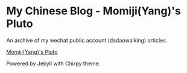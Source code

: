 # My Chinese Blog - Momiji(Yang)'s Pluto

An archive of my wechat public account (dadaowalking) articles.

[Momiji(Yang)'s Pluto](https://hellomomiji.github.io/chinese-blog/)

Powered by Jekyll with Chirpy theme.
